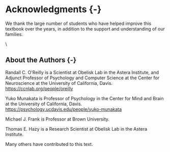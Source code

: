 # Acknowledgments {-}

We thank the large number of students who have helped improve this textbook over the years, in addition to the support and understanding of our families.

\

## About the Authors {-}

Randall C. O'Reilly is a Scientist at Obelisk Lab in the Astera Institute, and Adjunct Professor of Psychology and Computer Science at the Center for Neuroscience at the University of California, Davis.  https://ccnlab.org/people/oreilly

Yuko Munakata is Professor of Psychology in the Center for Mind and Brain at the University of California, Davis. https://psychology.ucdavis.edu/people/yuko-munakata

Michael J. Frank is Professor at Brown University.

Thomas E. Hazy is a Research Scientist at Obelisk Lab in the Astera Institute.

Many others have contributed to this text.

